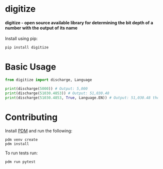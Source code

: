 # digitize

#### digitize - open source available library for determining the bit depth of a number with the output of its name

Install using pip:
```py
pip install digitize
```

# Basic Usage

```python
from digitize import discharge, Language

print(discharge(5000)) # Output: 5,000
print(discharge(51030.4853)) # Output: 51,030.48
print(discharge(51030.4853, True, Language.EN)) # Output: 51,030.48 thousand
```

# Contributing

Install [PDM](https://pdm.fming.dev) and run the following:
```
pdm venv create
pdm install
```

To run tests run:
```
pdm run pytest
```
